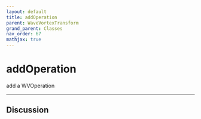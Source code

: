 ```yaml
---
layout: default
title: addOperation
parent: WaveVortexTransform
grand_parent: Classes
nav_order: 67
mathjax: true
---
```


#  addOperation

add a WVOperation


---

## Discussion

  
